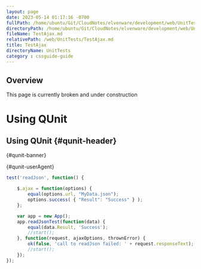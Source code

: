 ```yaml
---
layout: page
date: 2023-05-14 01:17:16 -0700
fullPath: /home/ubuntu/Git/CloudNotes/elvenware/development/web/UnitTests/TestAjax.md
directoryPath: /home/ubuntu/Git/CloudNotes/elvenware/development/web/UnitTests
fileName: TestAjax.md
relativePath: /web/UnitTests/TestAjax.md
title: TestAjax
directoryName: UnitTests
category : cssguide-guide
---
```


## Overview

This page is currently broken and under construction

<script src="http://code.jquery.com/jquery-latest.js" type="text/javascript"></script>
<script src="https://cdnjs.cloudflare.com/ajax/libs/jquery-validate/1.19.0/jquery.validate.js"></script>
<script
  src="https://code.jquery.com/qunit/qunit-2.9.2.css"
  integrity="sha256-toepOe5D+ddXgUOGsijnhymZna5bakJ0gwRC/3bK1b0="
  crossorigin="anonymous"></script>
<!-- script
  src="https://code.jquery.com/qunit/qunit-2.9.2.js"
  integrity="sha256-EQ5rv6kPFPKQUYY+P4H6fm/le+yFRLVAb//2PfBswfE="
  crossorigin="anonymous"></script -->

<script src="/javascripts/dev-web/TestAjax.js" type="text/javascript"></script>

<div id="qunit-fixture">
<h1 id="qunit-header">Using QUnit</h1>
<h2 id="qunit-banner"></h2>
<h2 id="qunit-userAgent"></h2>
<ol id="qunit-tests">
</ol>

<ul id="debug"></ul>


## Using QUnit {#qunit-header}


 {#qunit-banner}

 {#qunit-userAgent}


```javascript
test('readJson', function() {

	$.ajax = function(options) {
      	equal(options.url, "MyData.json");
      	options.success( { "Result": "Success" } );
  	};

	var app = new App();
	app.readJsonTest(function(data) {
		equal(data.Result, 'Success');
		//start();
	}, function(request, ajaxOptions, thrownError) {
		ok(false, 'call to readJson failed: ' + request.responseText);
		//start();
	});
});
```
